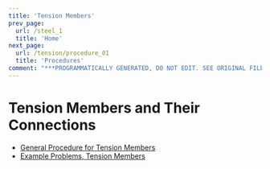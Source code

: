 ```yaml
---
title: 'Tension Members'
prev_page:
  url: /steel_1
  title: 'Home'
next_page:
  url: /tension/procedure_01
  title: 'Procedures'
comment: "***PROGRAMMATICALLY GENERATED, DO NOT EDIT. SEE ORIGINAL FILES IN /content***"
---
```

# Tension Members and Their Connections

* [General Procedure for Tension Members](procedure_01)
* [Example Problems, Tension Members](example_problems_01)
